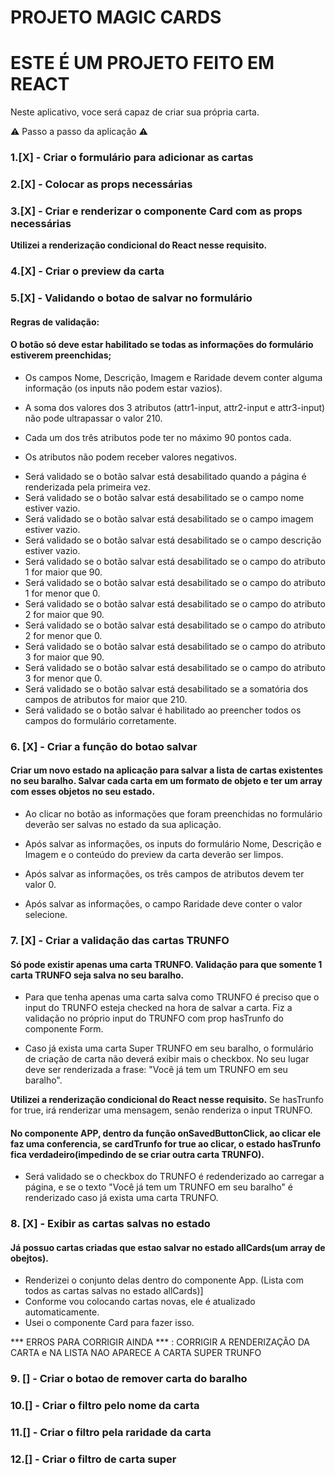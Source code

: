 # PROJETO MAGIC CARDS

# ESTE É UM PROJETO FEITO EM REACT

Neste aplicativo, voce será capaz de criar sua própria carta.

⚠️ Passo a passo da aplicação ⚠️

### 1.[X] - Criar o formulário para adicionar as cartas
### 2.[X] - Colocar as props necessárias
### 3.[X] - Criar e renderizar o componente Card com as props necessárias
 **Utilizei a renderização condicional do React nesse requisito.**
### 4.[X] - Criar o preview da carta
### 5.[X] - Validando o botao de salvar no formulário
#### Regras de validação:

#### O botão só deve estar habilitado se todas as informações do formulário estiverem preenchidas;

- Os campos Nome, Descrição, Imagem e Raridade devem conter alguma informação (os inputs não podem estar vazios).

- A soma dos valores dos 3 atributos (attr1-input, attr2-input e attr3-input) não pode ultrapassar o valor 210.

- Cada um dos três atributos pode ter no máximo 90 pontos cada.

- Os atributos não podem receber valores negativos.

* Será validado se o botão salvar está desabilitado quando a página é renderizada pela primeira vez.
* Será validado se o botão salvar está desabilitado se o campo nome estiver vazio.
* Será validado se o botão salvar está desabilitado se o campo imagem estiver vazio.
* Será validado se o botão salvar está desabilitado se o campo descrição estiver vazio.
* Será validado se o botão salvar está desabilitado se o campo do atributo 1 for maior que 90.
* Será validado se o botão salvar está desabilitado se o campo do atributo 1 for menor que 0.
* Será validado se o botão salvar está desabilitado se o campo do atributo 2 for maior que 90.
* Será validado se o botão salvar está desabilitado se o campo do atributo 2 for menor que 0.
* Será validado se o botão salvar está desabilitado se o campo do atributo 3 for maior que 90.
* Será validado se o botão salvar está desabilitado se o campo do atributo 3 for menor que 0.
* Será validado se o botão salvar está desabilitado se a somatória dos campos de atributos for maior que 210.
* Será validado se o botão salvar é habilitado ao preencher todos os campos do formulário corretamente.

### 6. [X] - Criar a função do botao salvar

#### Criar um novo estado na aplicação para salvar a lista de cartas existentes no seu baralho. Salvar cada carta em um formato de objeto e ter um array com esses objetos no seu estado.

- Ao clicar no botão as informações que foram preenchidas no formulário deverão ser salvas no estado da sua aplicação.

- Após salvar as informações, os inputs do formulário Nome, Descrição e Imagem e o conteúdo do preview da carta deverão ser limpos.

- Após salvar as informações, os três campos de atributos devem ter valor 0.

- Após salvar as informações, o campo Raridade deve conter o valor selecione.

### 7. [X] - Criar a validação das cartas TRUNFO

#### Só pode existir apenas uma carta TRUNFO. Validação para que somente 1 carta TRUNFO seja salva no seu baralho.

* Para que tenha apenas uma carta salva como TRUNFO é preciso que o input do TRUNFO esteja checked na hora de salvar a carta. Fiz a validação no próprio input do TRUNFO com prop hasTrunfo do componente Form.

* Caso já exista uma carta Super TRUNFO em seu baralho, o formulário de criação de carta não deverá exibir mais o checkbox. No seu lugar deve ser renderizada a frase: "Você já tem um TRUNFO em seu baralho".

 **Utilizei a renderização condicional do React nesse requisito.**
 Se hasTrunfo for true, irá renderizar uma mensagem, senão renderiza o input TRUNFO.

 #### No componente APP, dentro da função onSavedButtonClick, ao clicar ele faz uma conferencia, se cardTrunfo for true ao clicar, o estado hasTrunfo fica verdadeiro(impedindo de se criar outra carta TRUNFO).

* Será validado se o checkbox do TRUNFO é redenderizado ao carregar a página, e se o texto "Você já tem um TRUNFO em seu baralho" é renderizado caso já exista uma carta TRUNFO.

### 8. [X] - Exibir as cartas salvas no estado
  #### Já possuo cartas criadas que estao salvar no estado allCards(um array de obejtos).

  - Renderizei o conjunto delas dentro do componente App. (Lista com todos as cartas salvas no estado allCards)]
  - Conforme vou colocando cartas novas, ele é atualizado automaticamente.
  - Usei o componente Card para fazer isso.

  *** ERROS PARA CORRIGIR AINDA *** : CORRIGIR A RENDERIZAÇÃO DA CARTA e NA LISTA NAO APARECE A CARTA SUPER TRUNFO
### 9. [] - Criar o botao de remover carta do baralho
### 10.[] - Criar o filtro pelo nome da carta
### 11.[] - Criar o filtro pela raridade da carta
### 12.[] - Criar o filtro de carta super
